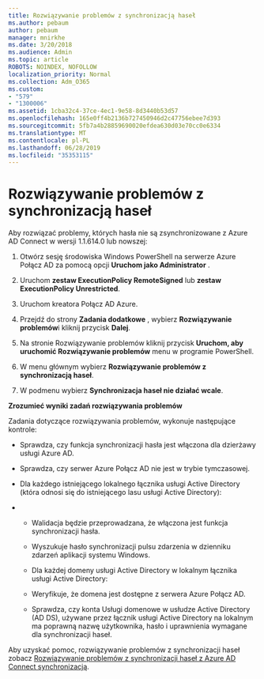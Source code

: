 ```yaml
---
title: Rozwiązywanie problemów z synchronizacją haseł
ms.author: pebaum
author: pebaum
manager: mnirkhe
ms.date: 3/20/2018
ms.audience: Admin
ms.topic: article
ROBOTS: NOINDEX, NOFOLLOW
localization_priority: Normal
ms.collection: Adm_O365
ms.custom:
- "579"
- "1300006"
ms.assetid: 1cba32c4-37ce-4ec1-9e58-8d3440b53d57
ms.openlocfilehash: 165e0ff4b2136b727450946d2c47756ebee7d393
ms.sourcegitcommit: 5fb7a4b28859690020efdea630d03e70cc0e6334
ms.translationtype: MT
ms.contentlocale: pl-PL
ms.lasthandoff: 06/28/2019
ms.locfileid: "35353115"
---
```

# <a name="troubleshoot-password-synchronization"></a>Rozwiązywanie problemów z synchronizacją haseł

Aby rozwiązać problemy, których hasła nie są zsynchronizowane z Azure AD Connect w wersji 1.1.614.0 lub nowszej:
  
1. Otwórz sesję środowiska Windows PowerShell na serwerze Azure Połącz AD za pomocą opcji **Uruchom jako Administrator** .

2. Uruchom **zestaw ExecutionPolicy RemoteSigned** lub **zestaw ExecutionPolicy Unrestricted**.

3. Uruchom kreatora Połącz AD Azure.

4. Przejdź do strony **Zadania dodatkowe** , wybierz **Rozwiązywanie problemów**i kliknij przycisk **Dalej**.

5. Na stronie Rozwiązywanie problemów kliknij przycisk **Uruchom, aby uruchomić Rozwiązywanie problemów** menu w programie PowerShell.

6. W menu głównym wybierz **Rozwiązywanie problemów z synchronizacją haseł**.

7. W podmenu wybierz **Synchronizacja haseł nie działać wcale**.

**Zrozumieć wyniki zadań rozwiązywania problemów**
  
Zadania dotyczące rozwiązywania problemów, wykonuje następujące kontrole:
  
- Sprawdza, czy funkcja synchronizacji hasła jest włączona dla dzierżawy usługi Azure AD.

- Sprawdza, czy serwer Azure Połącz AD nie jest w trybie tymczasowej.

- Dla każdego istniejącego lokalnego łącznika usługi Active Directory (która odnosi się do istniejącego lasu usługi Active Directory):

- 
  - Walidacja będzie przeprowadzana, że włączona jest funkcja synchronizacji hasła.

  - Wyszukuje hasło synchronizacji pulsu zdarzenia w dzienniku zdarzeń aplikacji systemu Windows.

  - Dla każdej domeny usługi Active Directory w lokalnym łącznika usługi Active Directory:

  - Weryfikuje, że domena jest dostępne z serwera Azure Połącz AD.

  - Sprawdza, czy konta Usługi domenowe w usłudze Active Directory (AD DS), używane przez łącznik usługi Active Directory na lokalnym ma poprawną nazwę użytkownika, hasło i uprawnienia wymagane dla synchronizacji haseł.

Aby uzyskać pomoc, rozwiązywanie problemów z synchronizacji haseł zobacz [Rozwiązywanie problemów z synchronizacji haseł z Azure AD Connect synchronizacją](https://docs.microsoft.com/azure/active-directory/connect/active-directory-aadconnectsync-troubleshoot-password-synchronization).
  
